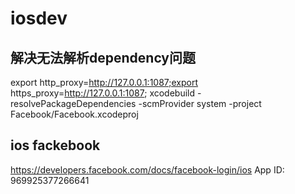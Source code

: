 # iosdev


## 解决无法解析dependency问题
export http_proxy=http://127.0.0.1:1087;export https_proxy=http://127.0.0.1:1087;
xcodebuild -resolvePackageDependencies -scmProvider system -project Facebook/Facebook.xcodeproj

## ios fackebook
https://developers.facebook.com/docs/facebook-login/ios
App ID: 969925377266641
